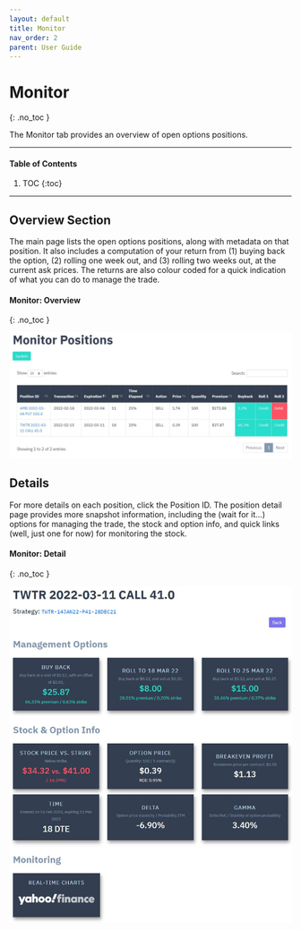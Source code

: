 ```yaml
---
layout: default
title: Monitor
nav_order: 2
parent: User Guide
---
```


# Monitor
{: .no_toc }

The Monitor tab provides an overview of open options positions.

---

#### Table of Contents
1. TOC
{:toc}

---

## Overview Section
The main page lists the open options positions, along with metadata on that position. It also includes a computation of your return from (1) buying back the option, (2) rolling one week out, and (3) rolling two weeks out, at the current ask prices. The returns are also colour coded for a quick indication of what you can do to manage the trade.

#### Monitor: Overview
{: .no_toc }

<p align="center">
    <img src="https://raw.githubusercontent.com/chrischow/agamotto/main/screenshots/monitor-overview.jpg">
</p>

## Details
For more details on each position, click the Position ID. The position detail page provides more snapshot information, including the (wait for it...) options for managing the trade, the stock and option info, and quick links (well, just one for now) for monitoring the stock.

#### Monitor: Detail
{: .no_toc }

<p align="center">
    <img src="https://raw.githubusercontent.com/chrischow/agamotto/main/screenshots/monitor-detail.jpg">
</p>